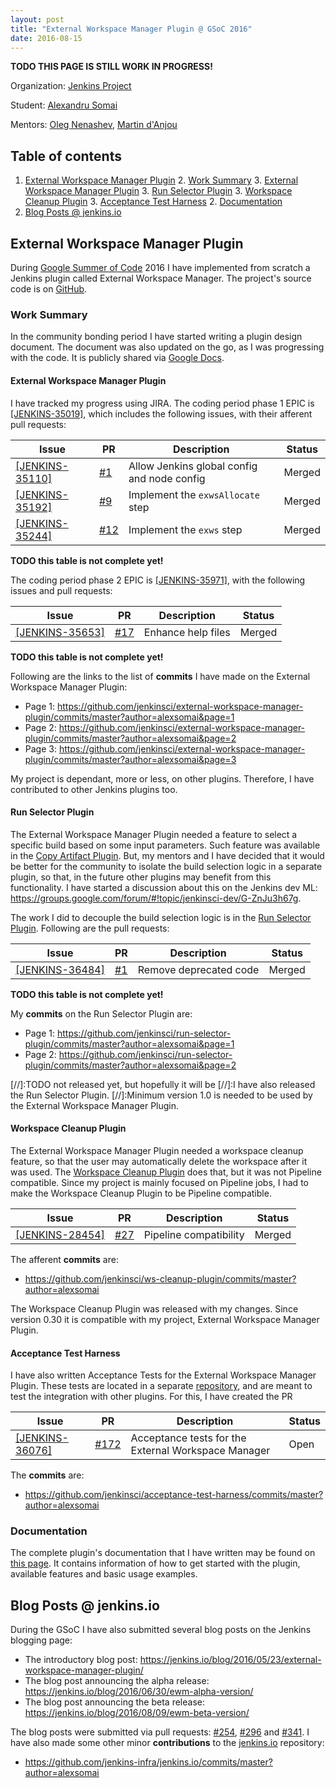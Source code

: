 ```yaml
---
layout: post
title: "External Workspace Manager Plugin @ GSoC 2016"
date: 2016-08-15
---
```


**TODO THIS PAGE IS STILL WORK IN PROGRESS!**

Organization: [Jenkins Project](https://jenkins.io/)

Student: [Alexandru Somai](https://github.com/alexsomai)

Mentors: [Oleg Nenashev](https://github.com/oleg-nenashev), [Martin d'Anjou](https://github.com/martinda)

## Table of contents

1. [External Workspace Manager Plugin](#external-workspace-manager-plugin)
    2. [Work Summary](#work-summary)
        3. [External Workspace Manager Plugin](#external-workspace-manager-plugin)
        3. [Run Selector Plugin](#run-selector-plugin)
        3. [Workspace Cleanup Plugin](#workspace-cleanup-plugin)
        3. [Acceptance Test Harness](#acceptance-test-harness)
    2. [Documentation](#documentation)
1. [Blog Posts @ jenkins.io](#blog-posts)

## External Workspace Manager Plugin

During [Google Summer of Code](https://summerofcode.withgoogle.com/) 2016 I have implemented from scratch a Jenkins 
plugin called External Workspace Manager. The project's source code is on
[GitHub](https://github.com/jenkinsci/external-workspace-manager-plugin).

### Work Summary

In the community bonding period I have started writing a plugin design document.
The document was also updated on the go, as I was progressing with the code.
It is publicly shared via 
[Google Docs](https://docs.google.com/document/d/1yiisnsR7qg3XEEvch8vocWbitSUCZcoQ-pfzEVFg1eA/edit?usp=sharing).

#### External Workspace Manager Plugin

I have tracked my progress using JIRA.
The coding period phase 1 EPIC is [[JENKINS-35019]](https://issues.jenkins-ci.org/browse/JENKINS-35019), 
which includes the following issues, with their afferent pull requests:

Issue | PR | Description | Status
----- | --- | ---------- | ------
[[JENKINS-35110]](https://issues.jenkins-ci.org/browse/JENKINS-35110) | [#1](https://github.com/jenkinsci/external-workspace-manager-plugin/pull/1) | Allow Jenkins global config and node config | Merged
[[JENKINS-35192]](https://issues.jenkins-ci.org/browse/JENKINS-35192) | [#9](https://github.com/jenkinsci/external-workspace-manager-plugin/pull/9) | Implement the `exwsAllocate` step | Merged
[[JENKINS-35244]](https://issues.jenkins-ci.org/browse/JENKINS-35244) | [#12](https://github.com/jenkinsci/external-workspace-manager-plugin/pull/12) | Implement the `exws` step | Merged
**TODO this table is not complete yet!**

The coding period phase 2 EPIC is [[JENKINS-35971]](https://issues.jenkins-ci.org/browse/JENKINS-35971),
with the following issues and pull requests:

Issue | PR | Description | Status
----- | --- | ---------- | ------
[[JENKINS-35653]](https://issues.jenkins-ci.org/browse/JENKINS-35653) | [#17](https://github.com/jenkinsci/external-workspace-manager-plugin/pull/17) | Enhance help files | Merged
**TODO this table is not complete yet!**

Following are the links to the list of **commits** I have made on the External Workspace Manager Plugin:

* Page 1: <https://github.com/jenkinsci/external-workspace-manager-plugin/commits/master?author=alexsomai&page=1>
* Page 2: <https://github.com/jenkinsci/external-workspace-manager-plugin/commits/master?author=alexsomai&page=2>
* Page 3: <https://github.com/jenkinsci/external-workspace-manager-plugin/commits/master?author=alexsomai&page=3>

My project is dependant, more or less, on other plugins.
Therefore, I have contributed to other Jenkins plugins too.

#### Run Selector Plugin

The External Workspace Manager Plugin needed a feature to select a specific build based on some input parameters.
Such feature was available in the [Copy Artifact Plugin](https://github.com/jenkinsci/copyartifact-plugin).
But, my mentors and I have decided that it would be better for the community to isolate the build selection logic
in a separate plugin, so that, in the future other plugins may benefit from this functionality.
I have started a discussion about this on the Jenkins dev ML:
<https://groups.google.com/forum/#!topic/jenkinsci-dev/G-ZnJu3h67g>.

The work I did to decouple the build selection logic is in the
[Run Selector Plugin](https://github.com/jenkinsci/run-selector-plugin).
Following are the pull requests:

Issue | PR | Description | Status
----- | --- | ---------- | ------
[[JENKINS-36484]](https://issues.jenkins-ci.org/browse/JENKINS-36484) | [#1](https://github.com/jenkinsci/run-selector-plugin/pull/1) |  Remove deprecated code | Merged
**TODO this table is not complete yet!**

My **commits** on the Run Selector Plugin are:

* Page 1: <https://github.com/jenkinsci/run-selector-plugin/commits/master?author=alexsomai&page=1>
* Page 2: <https://github.com/jenkinsci/run-selector-plugin/commits/master?author=alexsomai&page=2>

[//]:TODO not released yet, but hopefully it will be
[//]:I have also released the Run Selector Plugin.
[//]:Minimum version 1.0 is needed to be used by the External Workspace Manager Plugin.

#### Workspace Cleanup Plugin

The External Workspace Manager Plugin needed a workspace cleanup feature, so that the user may automatically delete
the workspace after it was used.
The [Workspace Cleanup Plugin](https://github.com/jenkinsci/ws-cleanup-plugin) does that,
but it was not Pipeline compatible.
Since my project is mainly focused on Pipeline jobs, I had to make the Workspace Cleanup Plugin to be
Pipeline compatible.

Issue | PR | Description | Status
----- | --- | ---------- | ------
[[JENKINS-28454]](https://issues.jenkins-ci.org/browse/JENKINS-28454) | [#27](https://github.com/jenkinsci/ws-cleanup-plugin/pull/27) | Pipeline compatibility | Merged

The afferent **commits** are:

* <https://github.com/jenkinsci/ws-cleanup-plugin/commits/master?author=alexsomai>

The Workspace Cleanup Plugin was released with my changes.
Since version 0.30 it is compatible with my project, External Workspace Manager Plugin.

#### Acceptance Test Harness
I have also written Acceptance Tests for the External Workspace Manager Plugin.
These tests are located in a separate [repository](https://github.com/jenkinsci/acceptance-test-harness),
and are meant to test the integration with other plugins.
For this, I have created the PR 

Issue | PR | Description | Status
----- | --- | ---------- | ------
[[JENKINS-36076]](https://issues.jenkins-ci.org/browse/JENKINS-36076) | [#172](https://github.com/jenkinsci/acceptance-test-harness/pull/172) | Acceptance tests for the External Workspace Manager | Open

The **commits** are:

* <https://github.com/jenkinsci/acceptance-test-harness/commits/master?author=alexsomai>

### Documentation
The complete plugin's documentation that I have written may be found on 
[this page](https://github.com/jenkinsci/external-workspace-manager-plugin/blob/master/README.md).
It contains information of how to get started with the plugin, available features and basic usage examples.

## <a name="blog-posts"></a>Blog Posts @ jenkins.io

During the GSoC I have also submitted several blog posts on the Jenkins blogging page:

* The introductory blog post: <https://jenkins.io/blog/2016/05/23/external-workspace-manager-plugin/> 
* The blog post announcing the alpha release: <https://jenkins.io/blog/2016/06/30/ewm-alpha-version/>
* The blog post announcing the beta release: <https://jenkins.io/blog/2016/08/09/ewm-beta-version/>

The blog posts were submitted via pull requests: 
[#254](https://github.com/jenkins-infra/jenkins.io/pull/254),
[#296](https://github.com/jenkins-infra/jenkins.io/pull/296) and
[#341](https://github.com/jenkins-infra/jenkins.io/pull/341).
I have also made some other minor **contributions** to the
[jenkins.io](https://github.com/jenkins-infra/jenkins.io) repository:

* <https://github.com/jenkins-infra/jenkins.io/commits/master?author=alexsomai>
